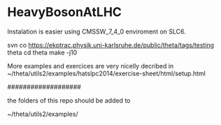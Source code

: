 # HeavyBosonAtLHC

Instalation is easier using CMSSW_7_4_0 enviroment on SLC6.

svn co https://ekptrac.physik.uni-karlsruhe.de/public/theta/tags/testing theta
cd theta
make -j10

More examples and exercices are very nicelly decribed in ~/theta/utils2/examples/hatslpc2014/exercise-sheet/html/setup.html

###################

the folders of this repo should be added to

~/theta/utils2/examples/